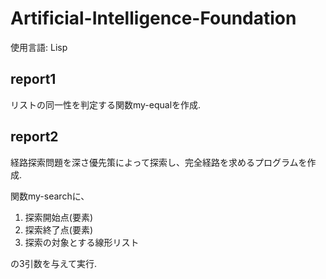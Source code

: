 # Artificial-Intelligence-Foundation
使用言語: Lisp

## report1
リストの同一性を判定する関数my-equalを作成.

## report2
経路探索問題を深さ優先策によって探索し、完全経路を求めるプログラムを作成.

関数my-searchに、
1. 探索開始点(要素) 
1. 探索終了点(要素)
1. 探索の対象とする線形リスト

の3引数を与えて実行.
